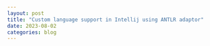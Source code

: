 ```yaml
---
layout: post
title: "Custom language support in Intellij using ANTLR adaptor"
date: 2023-08-02
categories: blog
---
```

